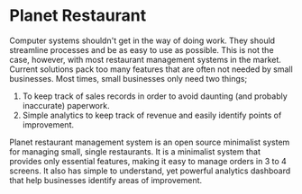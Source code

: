 # Planet Restaurant

Computer systems shouldn't get in the way of doing work. They should streamline processes and be as easy to use as possible. This is not the case, however, with most restaurant management systems in the market. Current solutions pack too many features that are often not needed by small businesses. Most times, small businesses only need two things;

1. To keep track of sales records in order to avoid daunting (and probably inaccurate) paperwork.
2. Simple analytics to keep track of revenue and easily identify points of improvement.

Planet restaurant management system is an open source minimalist system for managing small, single restaurants. It is a minimalist system that provides only essential features, making it easy to manage orders in 3 to 4 screens. It also has simple to understand, yet powerful analytics dashboard that help businesses identify areas of improvement.
